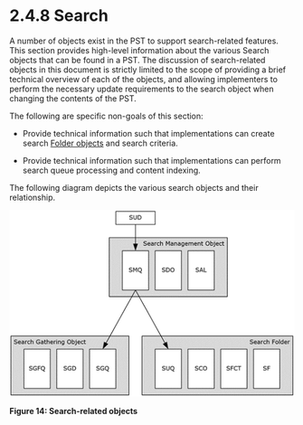 <html dir="LTR" xmlns:mshelp="http://msdn.microsoft.com/mshelp" xmlns:ddue="http://ddue.schemas.microsoft.com/authoring/2003/5" xmlns:xlink="http://www.w3.org/1999/xlink" xmlns:tool="http://www.microsoft.com/tooltip">
    <head>
        <meta http-equiv="Content-Type" content="text/html; CHARSET=utf-8"></meta>
        <meta name="save" content="history"></meta>
        <title>2.4.8 Search</title>
        <xml>
            <mshelp:toctitle title="2.4.8 Search"></mshelp:toctitle>
            <mshelp:rltitle title="[MS-PST]: Search"></mshelp:rltitle>
            <mshelp:keyword index="A" term="3991391e-6cf6-4c97-8b9e-fc25bee7391b"></mshelp:keyword>
            <mshelp:attr name="DCSext.ContentType" value="open specification"></mshelp:attr>
            <mshelp:attr name="AssetID" value="3991391e-6cf6-4c97-8b9e-fc25bee7391b"></mshelp:attr>
            <mshelp:attr name="TopicType" value="kbRef"></mshelp:attr>
            <mshelp:attr name="DCSext.Title" value="[MS-PST]: Search" />
        </xml>
    </head>
    <body>
        <div id="header">
            <h1 class="heading">2.4.8 Search</h1>
        </div>
        <div id="mainSection">
            <div id="mainBody">
                <div id="allHistory" class="saveHistory"></div>
                <div id="sectionSection0" class="section" name="collapseableSection">
                    

<p>A number of objects exist in the PST to support
search-related features. This section provides high-level information about the
various Search objects that can be found in a PST. The discussion of
search-related objects in this document is strictly limited to the scope of
providing a brief technical overview of each of the objects, and allowing
implementers to perform the necessary update requirements to the search object
when changing the contents of the PST. </p>

<p>The following are specific non-goals of this section:</p>

<ul><li><p><span><span> 
</span></span>Provide technical information such that implementations can
create search <a href="08220cc9-69b1-4072-a2e7-2a0ff201d505.htm#gt_0682daa7-c1b8-419b-8a32-6048833d0b72">Folder objects</a>
and search criteria.</p>

</li><li><p><span><span> 
</span></span>Provide technical information such that implementations can
perform search queue processing and content indexing.</p>

</li></ul><p>The following diagram depicts the various search objects and
their relationship.</p>

<p><img id="MS-PST_pictc8971ad6-af6d-48d4-9ea3-fd4a598320b5.png" src="MS-PST_files/image014.png" alt="Search-related objects" title="Search-related objects"></p>

<p><b>Figure 14: Search-related objects</b></p>
                </div>
            </div>
        </div>
    </body>
</html>